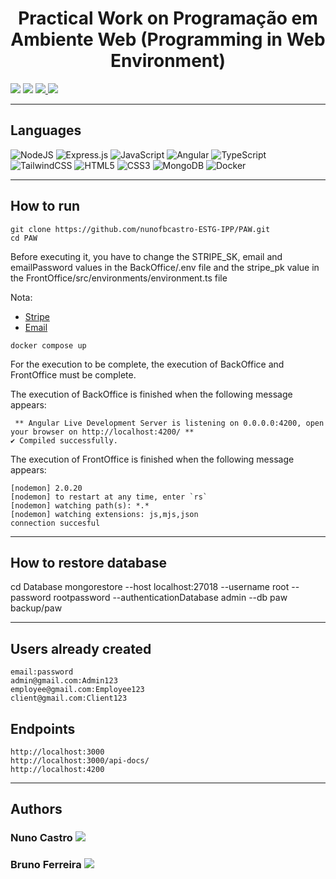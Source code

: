 <h1 align="center">Practical Work on Programação em Ambiente Web (Programming in Web Environment)</h1>

<p>
  <img src="http://img.shields.io/static/v1?style=for-the-badge&label=School%20year&message=2021/2022&color=sucess"/>
  <img src="http://img.shields.io/static/v1?style=for-the-badge&label=Discipline&message=PAW&color=sucess"/>
  <a href="https://github.com/nunofbcastro-ESTG-IPP/PAW/blob/main/Doc/2022.PAW.TP_AC_V1.pdf" target="_blank">
    <img src="https://img.shields.io/badge/-Utterance-grey?style=for-the-badge"/>
  </a>
  <a href="https://github.com/nunofbcastro-ESTG-IPP/PAW/blob/main/Doc/Relatorio_PAW_TP_Grupo9.pdf" target="_blank">
    <img src="https://img.shields.io/badge/-Report-grey?style=for-the-badge"/>
  </a>
</p>

---

<h2>Languages</h2>


<p align="left">
<img src="https://img.shields.io/badge/node.js-6DA55F?style=for-the-badge&amp;logo=node.js&amp;logoColor=white" alt="NodeJS">
<img src="https://img.shields.io/badge/express.js-%23404d59.svg?style=for-the-badge&amp;logo=express&amp;logoColor=%2361DAFB" alt="Express.js">
<img src="https://img.shields.io/badge/javascript-%23323330.svg?style=for-the-badge&amp;logo=javascript&amp;logoColor=%23F7DF1E" alt="JavaScript">
<img src="https://img.shields.io/badge/angular-%23DD0031.svg?style=for-the-badge&amp;logo=angular&amp;logoColor=white" alt="Angular">
<img src="https://img.shields.io/badge/typescript-%23007ACC.svg?style=for-the-badge&amp;logo=typescript&amp;logoColor=white" alt="TypeScript">
<img src="https://img.shields.io/badge/tailwindcss-%2338B2AC.svg?style=for-the-badge&amp;logo=tailwind-css&amp;logoColor=white" alt="TailwindCSS">
<img src="https://img.shields.io/badge/html5-%23E34F26.svg?style=for-the-badge&amp;logo=html5&amp;logoColor=white" alt="HTML5">
<img src="https://img.shields.io/badge/css3-%231572B6.svg?style=for-the-badge&amp;logo=css3&amp;logoColor=white" alt="CSS3">
<img src="https://img.shields.io/badge/MongoDB-%234ea94b.svg?style=for-the-badge&amp;logo=mongodb&amp;logoColor=white" alt="MongoDB">
<img src="https://img.shields.io/badge/docker-%230db7ed.svg?style=for-the-badge&amp;logo=docker&amp;logoColor=white" alt="Docker">
</p>

---

<h2>How to run</h2>

```
git clone https://github.com/nunofbcastro-ESTG-IPP/PAW.git
cd PAW
```

Before executing it, you have to change the STRIPE_SK, email and emailPassword values in the BackOffice/.env file and the stripe_pk value in the FrontOffice/src/environments/environment.ts file

Nota:

- [Stripe](https://stripe.com/docs/keys)
- [Email](https://outlook.live.com/owa/)

```
docker compose up
```

For the execution to be complete, the execution of BackOffice and FrontOffice must be complete.

The execution of BackOffice is finished when the following message appears:

```
 ** Angular Live Development Server is listening on 0.0.0.0:4200, open your browser on http://localhost:4200/ **
✔ Compiled successfully.
```

The execution of FrontOffice is finished when the following message appears:

```
[nodemon] 2.0.20
[nodemon] to restart at any time, enter `rs`
[nodemon] watching path(s): *.*
[nodemon] watching extensions: js,mjs,json
connection succesful
```

---

<h2>How to restore database</h2>

cd Database
mongorestore --host localhost:27018 --username root --password rootpassword --authenticationDatabase admin --db paw backup/paw

---

<h2>Users already created</h2>

```
email:password
admin@gmail.com:Admin123
employee@gmail.com:Employee123
client@gmail.com:Client123
```

<h2>Endpoints</h2>

```
http://localhost:3000
http://localhost:3000/api-docs/
http://localhost:4200
```

---

<h2>Authors</h2>

<h3>
  Nuno Castro
  <a href="https://github.com/nunofbcastro?tab=followers">
    <img src="https://img.shields.io/github/followers/nunofbcastro.svg?style=social&label=Follow" />
  </a>
</h3>

<h3>
  Bruno Ferreira
  <a href="https://github.com/brunoferreira0106?tab=followers">
    <img src="https://img.shields.io/github/followers/brunoferreira0106.svg?style=social&label=Follow" />
  </a>
</h3>
